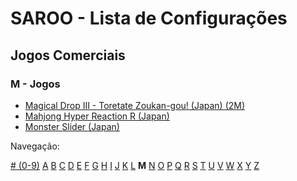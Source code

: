 # SAROO - Lista de Configurações

## Jogos Comerciais

### M - Jogos

- [Magical Drop III - Toretate Zoukan-gou! (Japan) (2M)](../../../Regions/Retails/Japan/T-1313G/README.md)
- [Mahjong Hyper Reaction R (Japan)](../../../Regions/Retails/Japan/T-2402G//README.md)
- [Monster Slider (Japan)](../../../Regions/Retails/Japan/T-27302G/README.md)

Navegação:

[# (0-9)](./09.md) [A](./A.md) [B](./B.md) [C](./C.md) [D](./D.md) [E](./E.md) [F](./F.md) [G](./G.md) [H](./H.md) [I](./I.md) [J](./J.md) [K](./K.md) [L](./L.md) **M** [N](./N.md) [O](./O.md) [P](./P.md) [Q](./Q.md) [R](./R.md) [S](./S.md) [T](./T.md) [U](./U.md) [V](./V.md) [W](./W.md) [X](./X.md) [Y](./Y.md) [Z](./Z.md)
